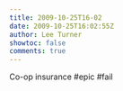 ```yaml
---
title: 2009-10-25T16-02
date: 2009-10-25T16:02:55Z
author: Lee Turner
showtoc: false
comments: true
---
```


Co-op insurance #epic #fail

